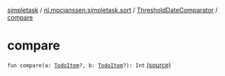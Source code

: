 [simpletask](../../index.md) / [nl.mpcjanssen.simpletask.sort](../index.md) / [ThresholdDateComparator](index.md) / [compare](.)

# compare

`fun compare(a: `[`TodoItem`](../../nl.mpcjanssen.simpletask.dao.gentodo/-todo-item/index.md)`?, b: `[`TodoItem`](../../nl.mpcjanssen.simpletask.dao.gentodo/-todo-item/index.md)`?): Int` [(source)](https://github.com/mpcjanssen/simpletask-android/blob/master/src/main/java/nl/mpcjanssen/simpletask/sort/ThresholdDateComparator.kt#L8)
